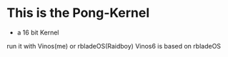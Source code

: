 # This is the Pong-Kernel

- a 16 bit Kernel

run it with Vinos(me) or rbladeOS(Raidboy)
Vinos6 is based on rbladeOS

